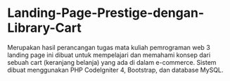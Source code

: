 # Landing-Page-Prestige-dengan-Library-Cart
Merupakan hasil perancangan tugas mata kuliah pemrograman web 3 landing page ini dibuat untuk mempelajari dan memahami konsep dari sebuah cart (keranjang belanja) yang ada di dalam e-commerce. Sistem dibuat menggunakan PHP CodeIgniter 4, Bootstrap, dan database MySQL.
